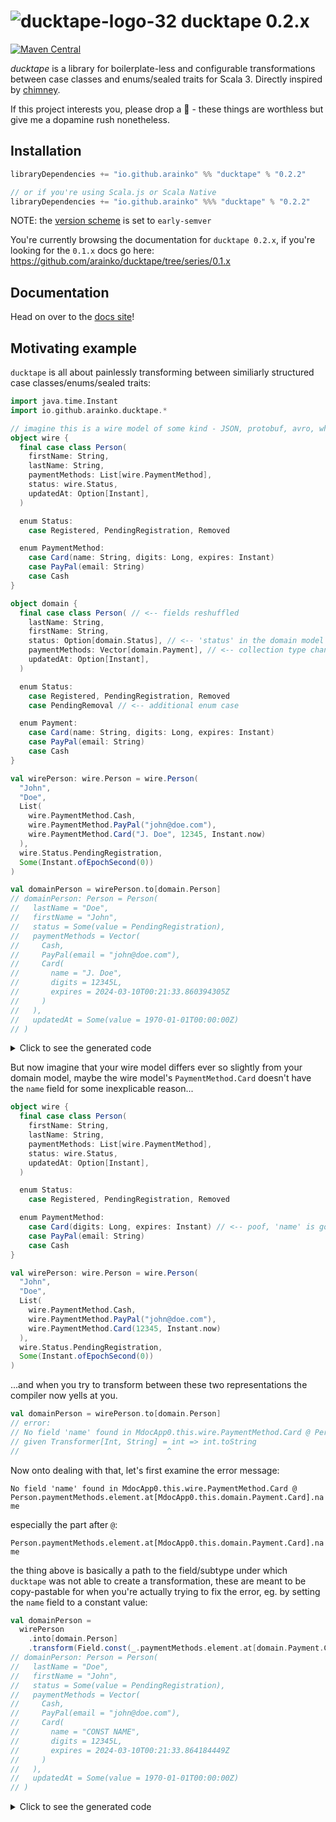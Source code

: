# ![ducktape-logo-32](https://user-images.githubusercontent.com/46346508/236060869-3b118075-f660-44c9-9d0d-d40fba5c8db0.svg) ducktape 0.2.x

[![Maven Central](https://maven-badges.herokuapp.com/maven-central/io.github.arainko/ducktape_3/badge.svg?style=flat-square)](https://maven-badges.herokuapp.com/maven-central/io.github.arainko/ducktape_3)

*ducktape* is a library for boilerplate-less and configurable transformations between case classes and enums/sealed traits for Scala 3. Directly inspired by [chimney](https://github.com/scalalandio/chimney).

If this project interests you, please drop a 🌟 - these things are worthless but give me a dopamine rush nonetheless.

## Installation
```scala
libraryDependencies += "io.github.arainko" %% "ducktape" % "0.2.2"

// or if you're using Scala.js or Scala Native
libraryDependencies += "io.github.arainko" %%% "ducktape" % "0.2.2"
```

NOTE: the [version scheme](https://www.scala-lang.org/blog/2021/02/16/preventing-version-conflicts-with-versionscheme.html) is set to `early-semver`

You're currently browsing the documentation for `ducktape 0.2.x`, if you're looking for the `0.1.x` docs go here: https://github.com/arainko/ducktape/tree/series/0.1.x

## Documentation

Head on over to the [docs site](https://arainko.github.io/ducktape/)!

## Motivating example

`ducktape` is all about painlessly transforming between similiarly structured case classes/enums/sealed traits:

```scala
import java.time.Instant
import io.github.arainko.ducktape.*

// imagine this is a wire model of some kind - JSON, protobuf, avro, what have you...
object wire {
  final case class Person(
    firstName: String,
    lastName: String,
    paymentMethods: List[wire.PaymentMethod],
    status: wire.Status,
    updatedAt: Option[Instant],
  )

  enum Status:
    case Registered, PendingRegistration, Removed

  enum PaymentMethod:
    case Card(name: String, digits: Long, expires: Instant)
    case PayPal(email: String)
    case Cash
}

object domain {
  final case class Person( // <-- fields reshuffled 
    lastName: String,
    firstName: String,
    status: Option[domain.Status], // <-- 'status' in the domain model is optional
    paymentMethods: Vector[domain.Payment], // <-- collection type changed from a List to a Vector
    updatedAt: Option[Instant],
  )

  enum Status:
    case Registered, PendingRegistration, Removed
    case PendingRemoval // <-- additional enum case

  enum Payment:
    case Card(name: String, digits: Long, expires: Instant)
    case PayPal(email: String)
    case Cash
}

val wirePerson: wire.Person = wire.Person(
  "John",
  "Doe",
  List(
    wire.PaymentMethod.Cash,
    wire.PaymentMethod.PayPal("john@doe.com"),
    wire.PaymentMethod.Card("J. Doe", 12345, Instant.now)
  ),
  wire.Status.PendingRegistration,
  Some(Instant.ofEpochSecond(0))
)
```

```scala
val domainPerson = wirePerson.to[domain.Person]
// domainPerson: Person = Person(
//   lastName = "Doe",
//   firstName = "John",
//   status = Some(value = PendingRegistration),
//   paymentMethods = Vector(
//     Cash,
//     PayPal(email = "john@doe.com"),
//     Card(
//       name = "J. Doe",
//       digits = 12345L,
//       expires = 2024-03-10T00:21:33.860394305Z
//     )
//   ),
//   updatedAt = Some(value = 1970-01-01T00:00:00Z)
// )
```

<details>
  <summary>Click to see the generated code</summary>
  
``` scala 
  (({
    val paymentMethods$2: Vector[Payment] = MdocApp.this.wirePerson.paymentMethods
      .map[Payment]((src: PaymentMethod) =>
        if (src.isInstanceOf[Card])
          new Card(
            name = src.asInstanceOf[Card].name,
            digits = src.asInstanceOf[Card].digits,
            expires = src.asInstanceOf[Card].expires
          )
        else if (src.isInstanceOf[PayPal]) new PayPal(email = src.asInstanceOf[PayPal].email)
        else if (src.isInstanceOf[Cash.type]) MdocApp.this.domain.Payment.Cash
        else throw new RuntimeException("Unhandled case. This is most likely a bug in ducktape.")
      )
      .to[Vector[Payment]](iterableFactory[Payment])
    val status$2: Some[Status] = Some.apply[Status](
      if (MdocApp.this.wirePerson.status.isInstanceOf[Registered.type]) MdocApp.this.domain.Status.Registered
      else if (MdocApp.this.wirePerson.status.isInstanceOf[PendingRegistration.type])
        MdocApp.this.domain.Status.PendingRegistration
      else if (MdocApp.this.wirePerson.status.isInstanceOf[Removed.type]) MdocApp.this.domain.Status.Removed
      else throw new RuntimeException("Unhandled case. This is most likely a bug in ducktape.")
    )
    new Person(
      lastName = MdocApp.this.wirePerson.lastName,
      firstName = MdocApp.this.wirePerson.firstName,
      status = status$2,
      paymentMethods = paymentMethods$2,
      updatedAt = MdocApp.this.wirePerson.updatedAt
    )
  }: Person): Person)
```
</details>


But now imagine that your wire model differs ever so slightly from your domain model, maybe the wire model's `PaymentMethod.Card` doesn't have the `name` field for some inexplicable reason...


```scala
object wire {
  final case class Person(
    firstName: String,
    lastName: String,
    paymentMethods: List[wire.PaymentMethod],
    status: wire.Status,
    updatedAt: Option[Instant],
  )

  enum Status:
    case Registered, PendingRegistration, Removed

  enum PaymentMethod:
    case Card(digits: Long, expires: Instant) // <-- poof, 'name' is gone
    case PayPal(email: String)
    case Cash
}

val wirePerson: wire.Person = wire.Person(
  "John",
  "Doe",
  List(
    wire.PaymentMethod.Cash,
    wire.PaymentMethod.PayPal("john@doe.com"),
    wire.PaymentMethod.Card(12345, Instant.now)
  ),
  wire.Status.PendingRegistration,
  Some(Instant.ofEpochSecond(0))
)
```
...and when you try to transform between these two representations the compiler now yells at you.
```scala
val domainPerson = wirePerson.to[domain.Person]
// error:
// No field 'name' found in MdocApp0.this.wire.PaymentMethod.Card @ Person.paymentMethods.element.at[MdocApp0.this.domain.Payment.Card].name
// given Transformer[Int, String] = int => int.toString
//                                 ^
```

Now onto dealing with that, let's first examine the error message:

`No field 'name' found in MdocApp0.this.wire.PaymentMethod.Card @ Person.paymentMethods.element.at[MdocApp0.this.domain.Payment.Card].name`

especially the part after `@`:

`Person.paymentMethods.element.at[MdocApp0.this.domain.Payment.Card].name`

the thing above is basically a path to the field/subtype under which `ducktape` was not able to create a transformation, these are meant to be copy-pastable for when you're actually trying to fix the error, eg. by setting the `name` field to a constant value:

```scala
val domainPerson = 
  wirePerson
    .into[domain.Person]
    .transform(Field.const(_.paymentMethods.element.at[domain.Payment.Card].name, "CONST NAME"))
// domainPerson: Person = Person(
//   lastName = "Doe",
//   firstName = "John",
//   status = Some(value = PendingRegistration),
//   paymentMethods = Vector(
//     Cash,
//     PayPal(email = "john@doe.com"),
//     Card(
//       name = "CONST NAME",
//       digits = 12345L,
//       expires = 2024-03-10T00:21:33.864184449Z
//     )
//   ),
//   updatedAt = Some(value = 1970-01-01T00:00:00Z)
// )
```

<details>
  <summary>Click to see the generated code</summary>
  
``` scala 
  {
    val AppliedBuilder_this: AppliedBuilder[Person, Person] = into[Person](MdocApp2.this.wirePerson1)[MdocApp2.this.domain.Person]

    {
      val value$proxy3: Person = AppliedBuilder_this.inline$value

      {
        val paymentMethods$4: Vector[Payment] = value$proxy3.paymentMethods
          .map[Payment]((src: PaymentMethod) =>
            if (src.isInstanceOf[Card])
              new Card(name = "CONST NAME", digits = src.asInstanceOf[Card].digits, expires = src.asInstanceOf[Card].expires)
            else if (src.isInstanceOf[PayPal]) new PayPal(email = src.asInstanceOf[PayPal].email)
            else if (src.isInstanceOf[Cash.type]) MdocApp2.this.domain.Payment.Cash
            else throw new RuntimeException("Unhandled case. This is most likely a bug in ducktape.")
          )
          .to[Vector[Payment]](iterableFactory[Payment])
        val status$4: Some[Status] = Some.apply[Status](
          if (value$proxy3.status.isInstanceOf[Registered.type]) MdocApp2.this.domain.Status.Registered
          else if (value$proxy3.status.isInstanceOf[PendingRegistration.type]) MdocApp2.this.domain.Status.PendingRegistration
          else if (value$proxy3.status.isInstanceOf[Removed.type]) MdocApp2.this.domain.Status.Removed
          else throw new RuntimeException("Unhandled case. This is most likely a bug in ducktape.")
        )
        new Person(
          lastName = value$proxy3.lastName,
          firstName = value$proxy3.firstName,
          status = status$4,
          paymentMethods = paymentMethods$4,
          updatedAt = value$proxy3.updatedAt
        )
      }: Person
    }: Person
  }
```
</details>
